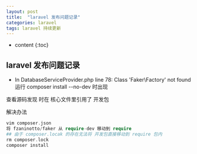 ```yaml
---
layout: post
title:  "laravel 发布问题记录"
categories: laravel
tags: laravel 持续更新
---
```


* content
{:toc}

## laravel 发布问题记录
* In DatabaseServiceProvider.php line 78: Class 'Faker\Factory' not found
运行 composer install --no-dev 时出现

查看源码发现 时在 核心文件里引用了 开发包




解决办法

```php
vim composer.json
将 fzaninotto/faker 从 require-dev 移动到 require
## 由于 composer.locak 的存在无法将 开发包直接移动到 require 包内  
rm composer.lock
composer install
```
